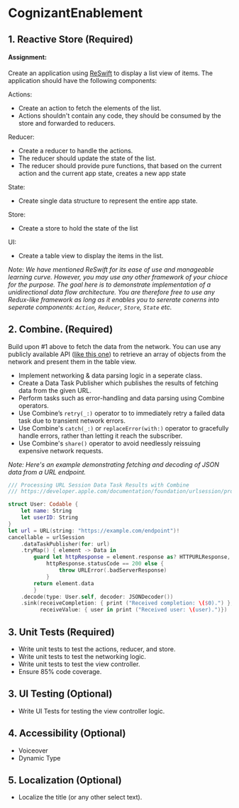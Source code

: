 # CognizantEnablement

## 1. Reactive Store (Required)

#### Assignment:

Create an application using [ReSwift]() to display a list view of items. The application should have the following components:

Actions:
- Create an action to fetch the elements of the list.
- Actions shouldn't contain any code, they should be consumed by the store and forwarded to reducers. 

Reducer:
- Create a reducer to handle the actions.
- The reducer should update the state of the list.
- The reducer should provide pure functions, that based on the current action and the current app state, creates a new app state

State:
- Create single data structure to represent the entire app state.

Store:
- Create a store to hold the state of the list

UI:
- Create a table view to display the items in the list.


_Note: We have mentioned ReSwift for its ease of use and manageable learning curve. However, you may use any other framework of your chioce for the purpose. The goal here is to demonstrate implementation of a unidirectional data flow architecture. You are therefore free to use any Redux-like framework as long as it enables you to sererate conerns into seperate components: `Action`, `Reducer`, `Store`, `State` etc._



## 2. Combine. (Required)

Build upon #1 above to fetch the data from the network. You can use any publicly available API ([like this one](https://developer.apple.com/library/archive/documentation/AudioVideo/Conceptual/iTuneSearchAPI/index.html)) to retrieve an array of objects from the network and present them in the table view.  

- Implement networking & data parsing logic in a seperate class.
- Create a Data Task Publisher which publishes the results of fetching data from the given URL.
- Perform tasks such as error-handling and data parsing using Combine operators.
- Use Combine’s `retry(_:)` operator to to immediately retry a failed data task due to transient network errors.
- Use Combine's `catch(_:)` or `replaceError(with:)` operator to gracefully handle errors, rather than letting it reach the subscriber.
- Use Combine's `share()` operator to avoid needlessly reissuing expensive network requests.

_Note: Here's an example demonstrating fetching and decoding of JSON data from a URL endpoint._

```swift
/// Processing URL Session Data Task Results with Combine
/// https://developer.apple.com/documentation/foundation/urlsession/processing_url_session_data_task_results_with_combine

struct User: Codable {
    let name: String
    let userID: String
}
let url = URL(string: "https://example.com/endpoint")!
cancellable = urlSession
    .dataTaskPublisher(for: url)
    .tryMap() { element -> Data in
        guard let httpResponse = element.response as? HTTPURLResponse,
            httpResponse.statusCode == 200 else {
                throw URLError(.badServerResponse)
            }
        return element.data
        }
    .decode(type: User.self, decoder: JSONDecoder())
    .sink(receiveCompletion: { print ("Received completion: \($0).") },
          receiveValue: { user in print ("Received user: \(user).")})
```


## 3. Unit Tests (Required)
- Write unit tests to test the actions, reducer, and store.
- Write unit tests to test the networking logic.
- Write unit tests to test the view controller.
- Ensure 85% code coverage. 



## 3. UI Testing (Optional)
- Write UI Tests for testing the view controller logic.




## 4. Accessibility (Optional)
- Voiceover
- Dynamic Type



## 5. Localization (Optional)
- Localize the title (or any other select text).

